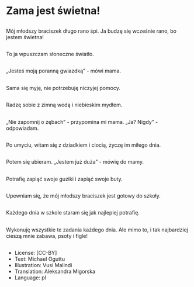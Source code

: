 # Zama jest świetna!

##
Mój młodszy braciszek długo rano śpi. Ja budzę się wcześnie rano, bo jestem świetna!

##
To ja wpuszczam słoneczne światło.

##
„Jesteś moją poranną gwiazdką” - mówi mama.

##
Sama się myję, nie potrzebuję niczyjej pomocy.

##
Radzę sobie z zimną wodą i niebieskim mydłem.

##
„Nie zapomnij o zębach” - przypomina mi mama. „Ja? Nigdy” - odpowiadam.

##
Po umyciu, witam się z dziadkiem i ciocią, życzę im miłego dnia.

##
Potem się ubieram. „Jestem już duża” - mówię do mamy.

##
Potrafię zapiąć swoje guziki i zapiąć swoje buty.

##
Upewniam się, że mój młodszy braciszek jest gotowy do szkoły.

##
Każdego dnia w szkole staram się jak najlepiej potrafię.

##
Wykonuję wszystkie te zadania każdego dnia. Ale mimo to, i tak najbardziej cieszą mnie zabawa, psoty i figle!

##
* License: [CC-BY]
* Text: Michael Oguttu
* Illustration: Vusi Malindi
* Translation: Aleksandra Migorska
* Language: pl
